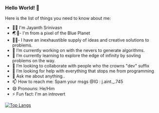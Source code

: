### Hello World! 👋

Here is the list of things you need to know about me:

- 👨‍💻 I'm Jayanth Srinivasn
- 🌏🏫- I'm from a pixel of the Blue Planet 
- 🧠👀- I have an inexhaustible supply of ideas and creative solutions to problems.
- 🔭 I’m currently working on with the nevers to generate algorithms.
- 🌱 I’m currently learning to explore the edge of infinity by sovling problems on the way.
- 👯 I’m looking to collaborate with people who the crowns "dev" suffix
- 🤔 I’m looking for help with everything that stops me from programming
- 💬 Ask me about anything..
- 📫 How to reach me: Spam your msgs @IG : j.aint._.745
- 😄 Pronouns: He/Him
- ⚡ Fun fact: I'm an introvert


[![Top Langs](https://github-readme-stats.vercel.app/api/top-langs/?username=Jayanth-Srinivasan)](https://github.com/Jayanth-Srinivasan/github-readme-stats)

